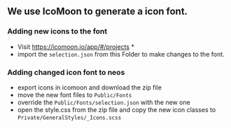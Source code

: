 ## We use IcoMoon to generate a icon font.

### Adding new icons to the font

* Visit https://icomoon.io/app/#/projects *
* import the `selection.json` from this Folder to make changes to the font.

### Adding changed icon font to neos

* export icons in icomoon and download the zip file
* move the new font files to `Public/Fonts`
* override the `Public/Fonts/selection.json` with the new one
* open the style.css from the zip file and copy the new icon classes to `Private/GeneralStyles/_Icons.scss`

